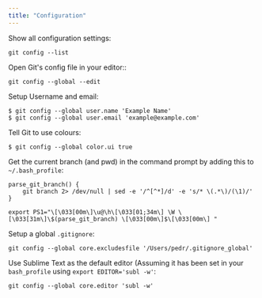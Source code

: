 ```yaml
---
title: "Configuration"
---
```


Show all configuration settings:
```
git config --list
```

Open Git's config file in your editor::
```
git config --global --edit
```

Setup Username and email:
```
$ git config --global user.name 'Example Name'
$ git config --global user.email 'example@example.com'
```

Tell Git to use colours:
```
$ git config --global color.ui true
```

Get the current branch (and pwd) in the command prompt by adding this to `~/.bash_profile`:
```
parse_git_branch() {
    git branch 2> /dev/null | sed -e '/^[^*]/d' -e 's/* \(.*\)/(\1)/'
}

export PS1="\[\033[00m\]\u@\h\[\033[01;34m\] \W \[\033[31m\]\$(parse_git_branch) \[\033[00m\]$\[\033[00m\] "
```

Setup a global `.gitignore`:
```
git config --global core.excludesfile '/Users/pedr/.gitignore_global'
```

Use Sublime Text as the default editor (Assuming it has been set in your `bash_profile` using `export EDITOR='subl -w'`:
```
git config --global core.editor 'subl -w'
```
